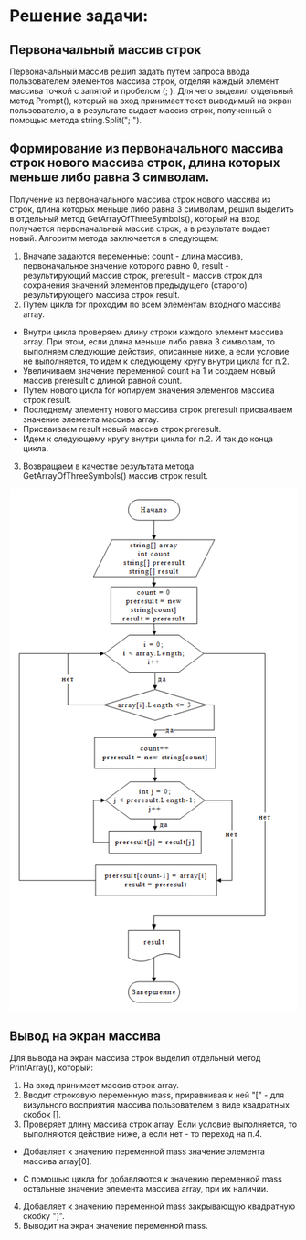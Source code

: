 # Решение задачи:
## Первоначальный массив строк
Первоначальный массив решил задать путем запроса ввода пользователем элементов массива строк, отделяя каждый элемент массива точкой с запятой и пробелом (; ). 
Для чего выделил отдельный метод Prompt(), который на вход принимает текст выводимый на экран пользователю, а в результате выдает массив строк, полученный с помощью метода string.Split("; ").

## Формирование из первоначального массива строк нового массива строк, длина которых меньше либо равна 3 символам.
Получение из первоначального массива строк нового массива из строк, длина которых меньше либо равна 3 символам, решил выделить в отдельный метод GetArrayOfThreeSymbols(), 
который на вход получается первоначальный массив строк, а в результате выдает новый.
Алгоритм метода заключается в следующем:
1. Вначале задаются переменные: 
count - длина массива, первоначальное значение которого равно 0, 
result - результирующий массив строк,
preresult - массив строк для сохранения значений элементов предыдущего (старого) результирующего массива строк result.
2. Путем цикла for проходим по всем элементам входного массива array.
* Внутри цикла проверяем длину строки каждого элемент массива array. При этом, если длина меньше либо равна 3 символам, то выполняем следующие действия, описанные ниже, а если условие не выполняется, то идем к следующему кругу внутри цикла for п.2.
* Увеличиваем значение переменной count на 1 и создаем новый массив preresult с длиной равной count.
* Путем нового цикла for копируем значения элементов массива строк result.
* Последнему элементу нового массива строк preresult присваиваем значение элемента массива array.
* Присваиваем result новый массив строк preresult.
* Идем к следующему кругу внутри цикла for п.2. И так до конца цикла.
3. Возвращаем в качестве результата метода GetArrayOfThreeSymbols() массив строк result.

![Блок-схема метода формирования из первоначального массива строк нового массива строк, длина которых меньше либо равна 3 символам](BlockDiagrams/BlockDiagramGetArrayThreeSymbols.png "Блок-схема метода формирования из первоначального массива строк нового массива строк, длина которых меньше либо равна 3 символам")

## Вывод на экран массива
Для вывода на экран массива строк выделил отдельный метод PrintArray(), который:
1. На вход принимает массив строк array.
2. Вводит строковую переменную mass, приравнивая к ней "[" - для визульного восприятия массива пользователем в виде квадратных скобок [].
3. Проверяет длину массива строк array. Если условие выполняется, то выполняются действие ниже, а если нет - то переход на п.4.

* Добавляет к значению переменной mass значение элемента массива array[0].

* С помощью цикла for добавляются к значению переменной mass остальные значение элемента массива array, при их наличии.

4. Добавляет к значению переменной mass закрывающую квадратную скобку "]".
5. Выводит на экран значение переменной mass.